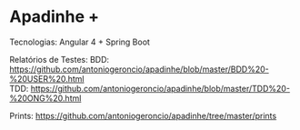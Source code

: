 # Apadinhe +

Tecnologias:
Angular 4 + Spring Boot

Relatórios de Testes:
BDD: https://github.com/antoniogeroncio/apadinhe/blob/master/BDD%20-%20USER%20.html <br/>
TDD: https://github.com/antoniogeroncio/apadinhe/blob/master/TDD%20-%20ONG%20.html

Prints: https://github.com/antoniogeroncio/apadinhe/tree/master/prints


